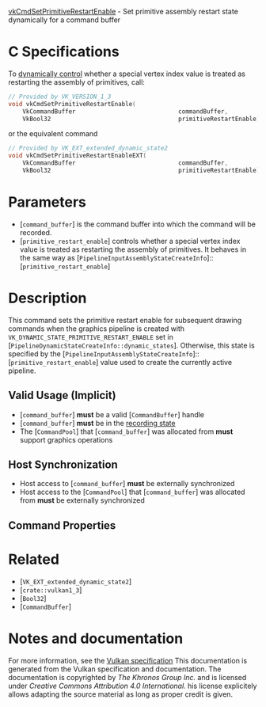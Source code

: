 [vkCmdSetPrimitiveRestartEnable](https://www.khronos.org/registry/vulkan/specs/1.3-extensions/man/html/vkCmdSetPrimitiveRestartEnable.html) - Set primitive assembly restart state dynamically for a command buffer

# C Specifications
To [dynamically control](https://www.khronos.org/registry/vulkan/specs/1.3-extensions/html/vkspec.html#pipelines-dynamic-state) whether a special vertex
index value is treated as restarting the assembly of primitives, call:
```c
// Provided by VK_VERSION_1_3
void vkCmdSetPrimitiveRestartEnable(
    VkCommandBuffer                             commandBuffer,
    VkBool32                                    primitiveRestartEnable);
```
or the equivalent command
```c
// Provided by VK_EXT_extended_dynamic_state2
void vkCmdSetPrimitiveRestartEnableEXT(
    VkCommandBuffer                             commandBuffer,
    VkBool32                                    primitiveRestartEnable);
```

# Parameters
- [`command_buffer`] is the command buffer into which the command will be recorded.
- [`primitive_restart_enable`] controls whether a special vertex index value is treated as restarting the assembly of primitives. It behaves in the same way as [`PipelineInputAssemblyStateCreateInfo`]::[`primitive_restart_enable`]

# Description
This command sets the primitive restart enable for subsequent drawing
commands when the graphics pipeline is created with
`VK_DYNAMIC_STATE_PRIMITIVE_RESTART_ENABLE` set in
[`PipelineDynamicStateCreateInfo::dynamic_states`].
Otherwise, this state is specified by the
[`PipelineInputAssemblyStateCreateInfo`]::[`primitive_restart_enable`]
value used to create the currently active pipeline.
## Valid Usage (Implicit)
-  [`command_buffer`] **must**  be a valid [`CommandBuffer`] handle
-  [`command_buffer`] **must**  be in the [recording state]()
-    The [`CommandPool`] that [`command_buffer`] was allocated from  **must**  support graphics operations

## Host Synchronization
- Host access to [`command_buffer`] **must**  be externally synchronized
- Host access to the [`CommandPool`] that [`command_buffer`] was allocated from  **must**  be externally synchronized

## Command Properties

# Related
- [`VK_EXT_extended_dynamic_state2`]
- [`crate::vulkan1_3`]
- [`Bool32`]
- [`CommandBuffer`]

# Notes and documentation
For more information, see the [Vulkan specification](https://www.khronos.org/registry/vulkan/specs/1.3-extensions/html/vkspec.html)
This documentation is generated from the Vulkan specification and documentation.
The documentation is copyrighted by *The Khronos Group Inc.* and is licensed under *Creative Commons Attribution 4.0 International*.
his license explicitely allows adapting the source material as long as proper credit is given.
        